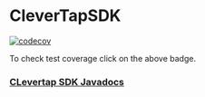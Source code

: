 # CleverTapSDK

[![codecov](https://codecov.io/gh/dharmendersheshma/CleverTapSDK/branch/main/graph/badge.svg?token=ZK52LMPKPA)](https://codecov.io/gh/dharmendersheshma/CleverTapSDK)



To check test coverage click on the above badge.

### [CLevertap SDK Javadocs](https://dharmendersheshma.github.io/CleverTapSDK)

